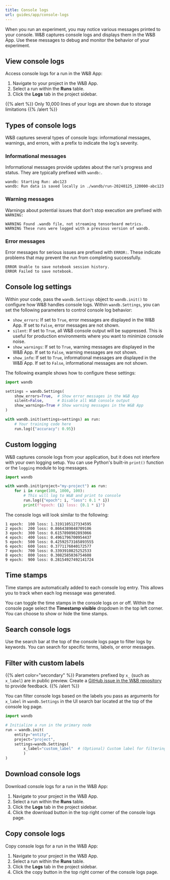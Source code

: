 ```yaml
---
title: Console logs
url: guides/app/console-logs
---
```



When you run an experiment, you may notice various messages printed to your console. W&B captures console logs and displays them in the W&B App. Use these messages to debug and monitor the behavior of your experiment.

## View console logs

Access console logs for a run in the W&B App:

1. Navigate to your project in the W&B App.
2. Select a run within the **Runs** table.
3. Click the **Logs** tab in the project sidebar.

{{% alert %}}
Only 10,000 lines of your logs are shown due to storage limitations
{{% /alert %}}

<!-- ## Console log fields

Within the W&B App you can modify the fields shown in the console logs table.  -->

## Types of console logs

W&B captures several types of console logs: informational messages, warnings, and errors, with a prefix to indicate the log's severity.

### Informational messages
Informational messages provide updates about the run's progress and status. They are typically prefixed with `wandb:`.

```text
wandb: Starting Run: abc123
wandb: Run data is saved locally in ./wandb/run-20240125_120000-abc123
```

### Warning messages
Warnings about potential issues that don't stop execution are prefixed with `WARNING:`

```text
WARNING Found .wandb file, not streaming tensorboard metrics.
WARNING These runs were logged with a previous version of wandb.
```

### Error messages 
Error messages for serious issues are prefixed with `ERROR:`. These indicate problems that may prevent the run from completing successfully.

```text
ERROR Unable to save notebook session history.
ERROR Failed to save notebook.
```

## Console log settings

Within your code, pass the `wandb.Settings` object to `wandb.init()` to configure how W&B handles console logs. Within `wandb.Settings`, you can set the following parameters to control console log behavior:

- `show_errors`: If set to `True`, error messages are displayed in the W&B App. If set to `False`, error messages are not shown.
- `silent`: If set to `True`, all W&B console output will be suppressed. This is useful for production environments where you want to minimize console noise.
- `show_warnings`: If set to `True`, warning messages are displayed in the W&B App. If set to `False`, warning messages are not shown.
- `show_info`: If set to `True`, informational messages are displayed in the W&B App. If set to `False`, informational messages are not shown.

The following example shows how to configure these settings:

```python
import wandb

settings = wandb.Settings(
    show_errors=True,  # Show error messages in the W&B App
    silent=False,      # Disable all W&B console output
    show_warnings=True # Show warning messages in the W&B App
)

with wandb.init(settings=settings) as run:
    # Your training code here
    run.log({"accuracy": 0.95})
```

## Custom logging

W&B captures console logs from your application, but it does not interfere with your own logging setup. You can use Python's built-in `print()` function or the `logging` module to log messages.

```python
import wandb

with wandb.init(project="my-project") as run:
    for i in range(100, 1000, 100):
        # This will log to W&B and print to console
        run.log({"epoch": i, "loss": 0.1 * i})
        print(f"epoch: {i} loss: {0.1 * i}")
```

The console logs will look similar to the following:

```text
1 epoch:  100 loss: 1.3191105127334595
2 epoch:  200 loss: 0.8664389848709106
3 epoch:  300 loss: 0.6157898902893066
4 epoch:  400 loss: 0.4961796700954437
5 epoch:  500 loss: 0.42592573165893555
6 epoch:  600 loss: 0.3771176040172577
7 epoch:  700 loss: 0.3393910825252533
8 epoch:  800 loss: 0.3082585036754608
9 epoch:  900 loss: 0.28154927492141724
```

## Time stamps

Time stamps are automatically added to each console log entry. This allows you to track when each log message was generated.

You can toggle the time stamps in the console logs on or off. Within the console page select the **Timestamp visible** dropdown in the top left corner. You can choose to show or hide the time stamps.

## Search console logs

Use the search bar at the top of the console logs page to filter logs by keywords. You can search for specific terms, labels, or error messages.

## Filter with custom labels

{{% alert color="secondary"  %}}
Parameters prefixed by `x_` (such as `x_label`) are in public preview. Create a [GitHub issue in the W&B repository](https://github.com/wandb/wandb) to provide feedback.
{{% /alert %}}

You can filter console logs based on the labels you pass as arguments for `x_label` in `wandb.Settings` in the UI search bar located at the top of the console log page. 

```python
import wandb

# Initialize a run in the primary node
run = wandb.init(
    entity="entity",
    project="project",
	settings=wandb.Settings(
        x_label="custom_label"  # (Optional) Custom label for filtering logs
        )
)
```

## Download console logs

Download console logs for a run in the W&B App:

1. Navigate to your project in the W&B App.
2. Select a run within the **Runs** table.
3. Click the **Logs** tab in the project sidebar.
4. Click the download button in the top right corner of the console logs page.


## Copy console logs

Copy console logs for a run in the W&B App:

1. Navigate to your project in the W&B App.
2. Select a run within the **Runs** table.
3. Click the **Logs** tab in the project sidebar.
4. Click the copy button in the top right corner of the console logs page.